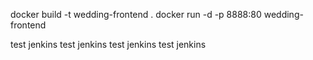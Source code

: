 docker build -t wedding-frontend .
docker run -d -p 8888:80 wedding-frontend

test jenkins
test jenkins 
test jenkins 
test jenkins 